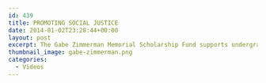 ```yaml
---
id: 439
title: PROMOTING SOCIAL JUSTICE
date: 2014-01-02T23:28:44+00:00
layout: post
excerpt: The Gabe Zimmerman Memorial Scholarship Fund supports undergraduate students in the Social Sciences who are passionate about social issues and committed to public service.
thumbnail_image: gabe-zimmerman.png
categories:
  - Videos
---
```

